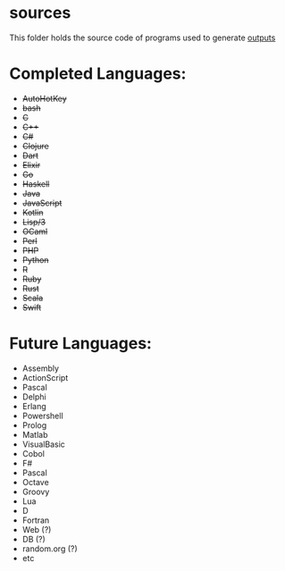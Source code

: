 # sources
This folder holds the source code of programs used to generate [outputs](../outputs)

# Completed Languages:
 * ~~AutoHotKey~~
 * ~~bash~~
 * ~~C~~
 * ~~C++~~
 * ~~C#~~
 * ~~Clojure~~
 * ~~Dart~~
 * ~~Elixir~~
 * ~~Go~~
 * ~~Haskell~~
 * ~~Java~~
 * ~~JavaScript~~
 * ~~Kotlin~~
 * ~~Lisp/3~~
 * ~~OCaml~~
 * ~~Perl~~
 * ~~PHP~~
 * ~~Python~~
 * ~~R~~
 * ~~Ruby~~
 * ~~Rust~~
 * ~~Scala~~
 * ~~Swift~~
 
# Future Languages:
 * Assembly
 * ActionScript
 * Pascal
 * Delphi
 * Erlang
 * Powershell
 * Prolog
 * Matlab
 * VisualBasic
 * Cobol
 * F#
 * Pascal
 * Octave
 * Groovy
 * Lua
 * D
 * Fortran
 * Web (?)
 * DB (?)
 * random.org (?)
 * etc
